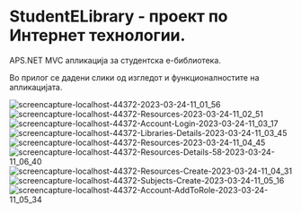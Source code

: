# StudentELibrary - проект по Интернет технологии.
APS.NET MVC апликација за студентска е-библиотека.

Во прилог се дадени слики од изгледот и функционалностите на апликацијата.

![screencapture-localhost-44372-2023-03-24-11_01_56](https://user-images.githubusercontent.com/85986325/227491010-b1cc87fa-9d59-427a-b0b3-0278da90007f.png)
![screencapture-localhost-44372-Resources-2023-03-24-11_02_51](https://user-images.githubusercontent.com/85986325/227491202-4925e84b-50b2-421c-8789-ddc991b589ae.png)
![screencapture-localhost-44372-Account-Login-2023-03-24-11_03_17](https://user-images.githubusercontent.com/85986325/227491375-49d8c18b-ac04-479a-a606-758eed76d44b.png)
![screencapture-localhost-44372-Libraries-Details-2023-03-24-11_03_45](https://user-images.githubusercontent.com/85986325/227491454-62d6c207-5a36-4fc0-af77-adf76ea7fa75.png)
![screencapture-localhost-44372-Resources-2023-03-24-11_04_45](https://user-images.githubusercontent.com/85986325/227491636-955d4454-b6d2-4ba5-a775-d9c77e339612.png)
![screencapture-localhost-44372-Resources-Details-58-2023-03-24-11_06_40](https://user-images.githubusercontent.com/85986325/227492125-257fbf0e-b2b1-4f4a-bd37-777f72114d67.png)
![screencapture-localhost-44372-Resources-Create-2023-03-24-11_04_31](https://user-images.githubusercontent.com/85986325/227491574-97f5d919-f7b2-4934-a7b6-81cee09d198b.png)
![screencapture-localhost-44372-Subjects-Create-2023-03-24-11_05_16](https://user-images.githubusercontent.com/85986325/227491728-181e16df-3560-49b2-a6db-4c620b00941f.png)
![screencapture-localhost-44372-Account-AddToRole-2023-03-24-11_05_34](https://user-images.githubusercontent.com/85986325/227491795-e0679aee-239e-43f5-953e-b43675c9ebb6.png)
